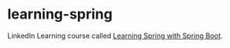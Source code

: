 # learning-spring
LinkedIn Learning course called [Learning Spring with Spring Boot](https://www.linkedin.com/learning/learning-spring-with-spring-boot-13886371).